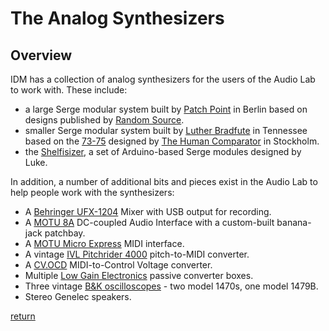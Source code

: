 # The Analog Synthesizers

## Overview

IDM has a collection of analog synthesizers for the users of the Audio Lab to work with. These include:

- a large Serge modular system built by [Patch Point](https://www.patch-point.com/) in Berlin based on designs published by [Random Source](http://randomsource.net/).
- smaller Serge modular system built by [Luther Bradfute](https://www.lbradfute.com/) in Tennessee based on the [73-75](http://www.73-75.com/) designed by [The Human Comparator](http://www.thehumancomparator.net/) in Stockholm.
- the [Shelfisizer](https://github.com/IDMNYU/shelfisizer), a set of Arduino-based Serge modules designed by Luke.

In addition, a number of additional bits and pieces exist in the Audio Lab to help people work with the synthesizers:
- A [Behringer UFX-1204](https://www.behringer.com/Categories/Behringer/Mixers/Analog/UFX1204/p/P0AB2) Mixer with USB output for recording.
- A [MOTU 8A](https://motu.com/products/avb/8a) DC-coupled Audio Interface with a custom-built banana-jack patchbay.
- A [MOTU Micro Express](https://motu.com/products/midi/micro_usb) MIDI interface.
- A vintage [IVL Pitchrider 4000](https://www.ivlaudio.com/home) pitch-to-MIDI converter.
- A [CV.OCD](https://six4pix.net/product/cvocd/) MIDI-to-Control Voltage converter.
- Multiple [Low Gain Electronics](http://lowgain-audio.com/) passive converter boxes.
- Three vintage [B&K oscilloscopes](https://en.wikipedia.org/wiki/Oscilloscope_history) - two model 1470s, one model 1479B.
- Stereo Genelec speakers.


[return](./index.md)
